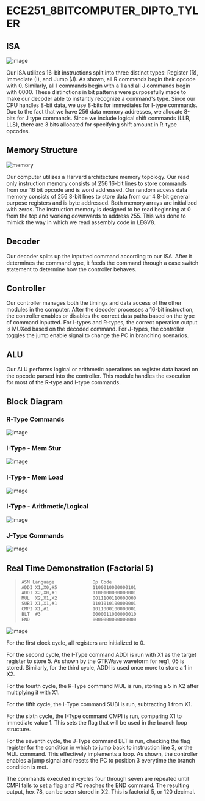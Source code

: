 # ECE251_8BITCOMPUTER_DIPTO_TYLER

## ISA
![image](https://user-images.githubusercontent.com/73661624/168410713-08bbaf45-a30e-43de-9657-08f432f23820.png)

Our ISA utilizes 16-bit instructions split into three distinct types: Register (R), Immediate (I), and Jump (J). As shown, all R commands begin their opcode with 0. Similarly, all I commands begin with a 1 and all J commands begin with 0000. These distinctions in bit patterns were purposefully made to make our decoder able to instantly recognize a command's type. Since our CPU handles 8-bit data, we use 8-bits for immediates for I-type commands. Due to the fact that we have 256 data memory addresses, we allocate 8-bits for J type commands. Since we include logical shift commands (LLR, LLS), there are 3 bits allocated for specifying shift amount in R-type opcodes.

## Memory Structure
![memory](https://user-images.githubusercontent.com/73661624/168411484-789eac2c-4a5e-4749-b3dc-24fc11a2f668.jpg)

Our computer utilizes a Harvard architecture memory topology. Our read only instruction memory consists of 256 16-bit lines to store commands from our 16 bit opcode and is word addressed. Our random access data memory consists of 256 8-bit lines to store data from our 4 8-bit general purpose registers and is byte addressed. Both memory arrays are initialized with zeros. The instruction memory is designed to be read beginning at 0 from the top and working downwards to address 255. This was done to mimick the way in which we read assembly code in LEGV8.

## Decoder
Our decoder splits up the inputted command according to our ISA. After it determines the command type, it feeds the command through a case switch statement to determine how the controller behaves. 

## Controller
Our controller manages both the timings and data access of the other modules in the computer. After the decoder processes a 16-bit instruction, the controller enables or disables the correct data paths based on the type of command inputted. For I-types and R-types, the correct operation output is MUXed based on the decoded command. For J-types, the controller toggles the jump enable signal to change the PC in branching scenarios.

## ALU
Our ALU performs logical or arithmetic operations on register data based on the opcode parsed into the controller. This module handles the execution for most of the R-type and I-type commands.

## Block Diagram

### R-Type Commands
![image](https://user-images.githubusercontent.com/73661624/168452201-1d712ae4-0cfe-4675-b001-8bc99d854322.png)

### I-Type - Mem Stur
![image](https://user-images.githubusercontent.com/73661624/168452137-389b310e-73f0-4659-848d-9dc9363867bb.png)

### I-Type - Mem Load
![image](https://user-images.githubusercontent.com/73661624/168452161-40c78a57-1f48-4999-809f-53fe71863ec1.png)

### I-Type - Arithmetic/Logical
![image](https://user-images.githubusercontent.com/73661624/168452173-6792ac7d-51bf-41dc-96a2-0d81daa579c6.png)

### J-Type Commands
![image](https://user-images.githubusercontent.com/73661624/168452184-04d03241-b4f6-4555-8b66-33da1d18b91c.png)

## Real Time Demonstration (Factorial 5)
>     ASM Language              Op Code
>     ADDI X1,X0,#5             1100010000000101
>     ADDI X2,X0,#1             1100100000000001
>     MUL  X2,X1,X2             0011100110000000
>     SUBI X1,X1,#1             1101010100000001
>     CMPI X1,#1                1011000100000001
>     BLT  #3                   0000011000000010
>     END                       0000000000000000

![image](https://user-images.githubusercontent.com/73661624/168452265-0b4e46d0-4c0b-4cec-b0b8-b38747cc71fc.png)

For the first clock cycle, all registers are initialized to 0.

For the second cycle, the I-Type command ADDI is run with X1 as the target register to store 5. As shown by the GTKWave waveform for reg1, 05 is stored. Similarly, for the third cycle, ADDI is used once more to store a 1 in X2. 

For the fourth cycle, the R-Type command MUL is run, storing a 5 in X2 after multiplying it with X1. 

For the fifth cycle, the I-Type command SUBI is run, subtracting 1 from X1.

For the sixth cycle, the I-Type command CMPI is run, comparing X1 to immediate value 1. This sets the flag that will be used in the branch loop structure.

For the seventh cycle, the J-Type command BLT is run, checking the flag register for the condition in which to jump back to instruction line 3, or the MUL command. This effectively implements a loop. As shown, the controller enables a jump signal and resets the PC to position 3 everytime the branch condition is met. 

The commands executed in cycles four through seven are repeated until CMPI fails to set a flag and PC reaches the END command. The resulting output, hex 78, can be seen stored in X2. This is factorial 5, or 120 decimal. 

